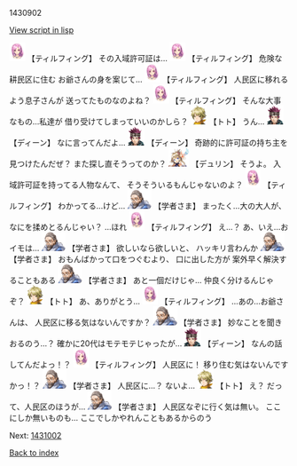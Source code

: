 1430902

[View script in lisp](../scripts/1430902.txt)

<img src="../images/units/101411.png" alt="101411.png" height="34"/>
【ティルフィング】
その入域許可証は…

<img src="../images/units/101411.png" alt="101411.png" height="34"/>
【ティルフィング】
危険な耕民区に住む
お爺さんの身を案じて…

<img src="../images/units/101411.png" alt="101411.png" height="34"/>
【ティルフィング】
人民区に移れるよう息子さんが
送ってたものなのよね？

<img src="../images/units/101411.png" alt="101411.png" height="34"/>
【ティルフィング】
そんな大事なもの…私達が
借り受けてしまっていいのかしら？

<img src="../images/units/4.png" alt="4.png" height="34"/>
【トト】
うん…

<img src="../images/units/6.png" alt="6.png" height="34"/>
【ディーン】
なに言ってんだよ…

<img src="../images/units/6.png" alt="6.png" height="34"/>
【ディーン】
奇跡的に許可証の持ち主を
見つけたんだぜ？
また探し直そうってのか？

<img src="../images/units/0.png" alt="0.png" height="34"/>
【デュリン】
そうよ。
入域許可証を持ってる人物なんて、
そうそういるもんじゃないのよ？

<img src="../images/units/101411.png" alt="101411.png" height="34"/>
【ティルフィング】
わかってる…けど…

<img src="../images/units/7.png" alt="7.png" height="34"/>
【学者さま】
まったく…大の大人が、
なにを揉めとるんじゃい？
…ほれ

<img src="../images/units/101411.png" alt="101411.png" height="34"/>
【ティルフィング】
え…？
あ、いえ…おイモは…

<img src="../images/units/7.png" alt="7.png" height="34"/>
【学者さま】
欲しいなら欲しいと、
ハッキリ言わんか

<img src="../images/units/7.png" alt="7.png" height="34"/>
【学者さま】
おもんばかって口をつぐむより、
口に出した方が
案外早く解決することもある

<img src="../images/units/7.png" alt="7.png" height="34"/>
【学者さま】
あと一個だけじゃ…
仲良く分けるんじゃぞ？

<img src="../images/units/4.png" alt="4.png" height="34"/>
【トト】
あ、ありがとう…

<img src="../images/units/101411.png" alt="101411.png" height="34"/>
【ティルフィング】
…あの…お爺さんは、
人民区に移る気はないんですか？

<img src="../images/units/7.png" alt="7.png" height="34"/>
【学者さま】
妙なことを聞きおるのう…？
確かに20代はモテモテじゃったが…

<img src="../images/units/6.png" alt="6.png" height="34"/>
【ディーン】
なんの話してんだよっ！？

<img src="../images/units/101411.png" alt="101411.png" height="34"/>
【ティルフィング】
人民区に！
移り住む気はないんですかっ！？

<img src="../images/units/7.png" alt="7.png" height="34"/>
【学者さま】
人民区に…？
ないよ…

<img src="../images/units/4.png" alt="4.png" height="34"/>
【トト】
え？
だって、人民区のほうが…

<img src="../images/units/7.png" alt="7.png" height="34"/>
【学者さま】
人民区なぞに行く気は無い。
ここにしか無いものも…
ここでしかやれんこともあるからのう

Next: [1431002](1431002.md)

[Back to index](index.md)
